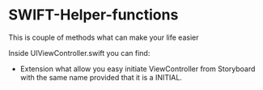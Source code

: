 # SWIFT-Helper-functions
This is couple of methods what can make your life easier

Inside UIViewController.swift you can find:

- Extension what allow you easy initiate ViewController from Storyboard with the same name provided that it is a INITIAL.
